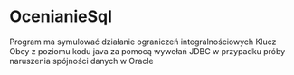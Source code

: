 # OcenianieSql

Program ma symulować działanie ograniczeń integralnościowych
Klucz Obcy z poziomu kodu java za pomocą wywołań
JDBC w przypadku próby naruszenia spójności danych w Oracle
